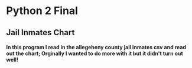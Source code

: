 
# Python 2 Final

## Jail Inmates Chart

#### In this program I read in the allegeheny county jail inmates csv and read out the chart; Orginally I wanted to do more with it but it didn't turn out well!
